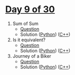 # [Day 9 of 30](https://www.hackerrank.com/contests/day-9-of-30/challenges "Day 9 of 30 contest link")

1. Sum of Sum
   - [Question](https://www.hackerrank.com/contests/day-9-of-30/challenges/playing-with-binary-1-1 "Sum of Sum")
   - Solution ([Python](Sum%20of%20Sum/Python/ "Solution in Python")) ([C++](Sum%20of%20Sum/C++/ "Solution in C++"))
2. Is it equivalent?
   - [Question](https://www.hackerrank.com/contests/day-9-of-30/challenges/is-it-equivalent "Is it equivalent?")
   - Solution ([Python](Is%20it%20equivalent/Python/ "Solution in Python")) ([C++](Is%20it%20equivalent/C++/ "Solution in C++"))
3. Journey of a Biker
   - [Question](https://www.hackerrank.com/contests/day-9-of-30/challenges/journey-of-a-biker "Journey of a Biker")
   - Solution ([Python](Journey%20of%20a%20Biker/Python/ "Solution in Python")) ([C++](Journey%20of%20a%20Biker/C++/ "Solution in C++"))
